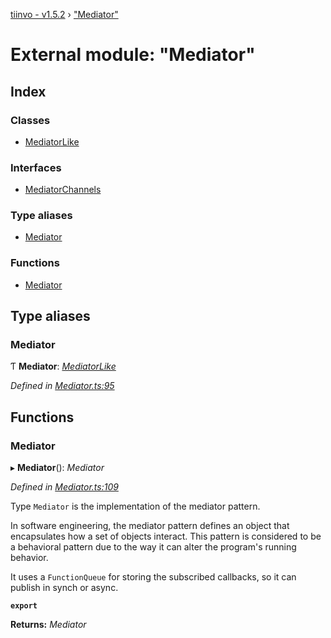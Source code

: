[tiinvo - v1.5.2](../README.md) › ["Mediator"](_mediator_.md)

# External module: "Mediator"

## Index

### Classes

* [MediatorLike](../classes/_mediator_.mediatorlike.md)

### Interfaces

* [MediatorChannels](../interfaces/_mediator_.mediatorchannels.md)

### Type aliases

* [Mediator](_mediator_.md#mediator)

### Functions

* [Mediator](_mediator_.md#mediator)

## Type aliases

###  Mediator

Ƭ **Mediator**: *[MediatorLike](../classes/_mediator_.mediatorlike.md)*

*Defined in [Mediator.ts:95](https://github.com/OctoD/tiinvo/blob/7d2a102/src/Mediator.ts#L95)*

## Functions

###  Mediator

▸ **Mediator**(): *Mediator*

*Defined in [Mediator.ts:109](https://github.com/OctoD/tiinvo/blob/7d2a102/src/Mediator.ts#L109)*

Type `Mediator` is the implementation of the mediator pattern.

In software engineering, the mediator pattern defines an object that encapsulates
how a set of objects interact. This pattern is considered to be a behavioral pattern
due to the way it can alter the program's running behavior.

It uses a `FunctionQueue` for storing the subscribed callbacks, so it can publish in synch or async.

**`export`** 

**Returns:** *Mediator*
